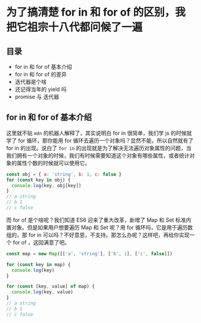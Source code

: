 # 为了搞清楚 for in 和 for of 的区别，我把它祖宗十八代都问候了一遍

## 目录

- for in 和 for of 基本介绍
- for in 和 for of 的差异
- 迭代器是个啥
- 还记得当年的 yield 吗
- promise 与 迭代器



## for in 和 for of 基本介绍

这里就不贴 `mdn` 的机器人解释了，其实说明白 for in 很简单，我们学 js 的时候就学了 for 循环，那你能用 for 循环去遍历一个对象吗？显然不能，所以自然就有了 for in 的出现。说白了 `for in` 的出现就是为了解决无法遍历对象属性的问题，当我们拥有一个对象的时候，我们有时候需要知道这个对象有哪些属性，或者统计对象的属性个数的时候就可以使用它。

```javascript
const obj = { a: 'string', b: 1, c: false }
for (const key in obj) {
  console.log(key, obj[key])
}
// a string
// b 1
// c false
```

而 for of 是个啥呢？我们知道 ES6 迎来了重大改革，新增了 Map 和 Set 标准内置对象。但是如果用户想要遍历 Map 和 Set 呢？用 for 循环吗，它是用于遍历数组的，那 for in 可以吗？不好意思，不支持。那怎么办呢？这样吧，再给你实现一个 for of ，这回满意了吧。

```javascript
const map = new Map([['a', 'string'], ['b', 1], ['c', false]])

for (const key in map) {
  console.log(key)
}

for (const [key, value] of map) {
  console.log(key, value)
}
// a string
// b 1
// c false
```















